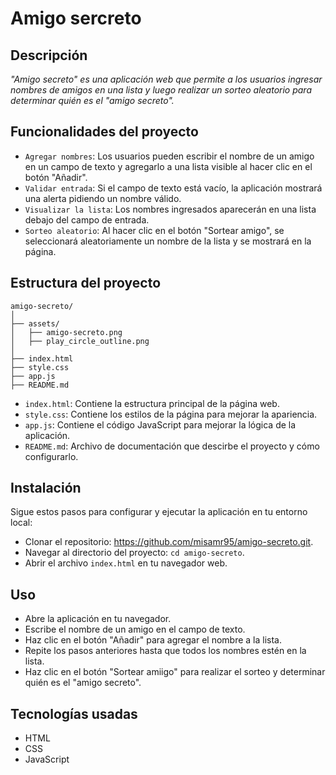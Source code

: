 # Amigo sercreto

## Descripción
_"Amigo secreto" es una aplicación web que permite a los usuarios ingresar nombres de amigos en una lista y luego realizar un sorteo aleatorio para determinar quién es el "amigo secreto"._

## Funcionalidades del proyecto

- `Agregar nombres`: Los usuarios pueden escribir el nombre de un amigo en un campo de texto y agregarlo a una lista visible al hacer clic en el botón "Añadir".
- `Validar entrada`: Si el campo de texto está vacío, la aplicación mostrará una alerta pidiendo un nombre válido.
- `Visualizar la lista`: Los nombres ingresados aparecerán en una lista debajo del campo de entrada.
- `Sorteo aleatorio`: Al hacer clic en el botón "Sortear amigo", se seleccionará aleatoriamente un nombre de la lista y se mostrará en la página.


## Estructura del proyecto
````
amigo-secreto/
│
├── assets/
│   ├── amigo-secreto.png
│   ├── play_circle_outline.png
│
├── index.html
├── style.css
├── app.js
├── README.md
````

- `index.html`: Contiene la estructura principal de la página web.
- `style.css`: Contiene los estilos de la página para mejorar la apariencia.
- `app.js`: Contiene el código JavaScript para mejorar la lógica de la aplicación.
- `README.md`: Archivo de documentación que descirbe el proyecto y cómo configurarlo.

## Instalación

Sigue estos pasos para configurar y ejecutar la aplicación en tu entorno local:

- Clonar el repositorio: https://github.com/misamr95/amigo-secreto.git.
- Navegar al directorio del proyecto: `cd amigo-secreto`.
- Abrir el archivo `index.html` en tu navegador web.

## Uso

- Abre la aplicación en tu navegador.
- Escribe el nombre de un amigo en el campo de texto.
- Haz clic en el botón "Añadir" para agregar el nombre a la lista.
- Repite los pasos anteriores hasta que todos los nombres estén en la lista.
- Haz clic en el botón "Sortear amiigo" para realizar el sorteo y determinar quién es el "amigo secreto".

## Tecnologías usadas

- HTML
- CSS
- JavaScript


